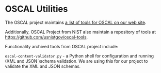# OSCAL Utilities

The OSCAL project maintains [a list of tools for OSCAL on our web site](https://pages.nist.gov/OSCAL/tools/ "OSCAL tools page").

Additionally, OSCAL Project from NIST also maintain a repository of tools at https://github.com/usnistgov/oscal-tools.

Functionality archived tools from OSCAL project include:

`oscal-content-validator.py` - a Python shell for configuration and running (XML and JSON )schema validation. We are using this for our project to validate the XML and JSON schemas.
